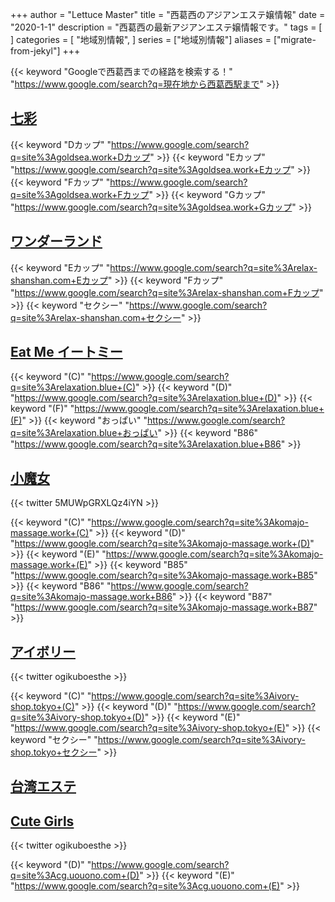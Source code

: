 +++
author = "Lettuce Master"
title = "西葛西のアジアンエステ嬢情報"
date = "2020-1-1"
description = "西葛西の最新アジアンエステ嬢情報です。"
tags = [
]
categories = [
    "地域別情報",
]
series = ["地域別情報"]
aliases = ["migrate-from-jekyl"]
+++

{{< keyword "Googleで西葛西までの経路を検索する！" "https://www.google.com/search?q=現在地から西葛西駅まで" >}}

## [七彩](http://goldsea.work/)
{{< keyword "Dカップ" "https://www.google.com/search?q=site%3Agoldsea.work+Dカップ" >}} {{< keyword "Eカップ" "https://www.google.com/search?q=site%3Agoldsea.work+Eカップ" >}} {{< keyword "Fカップ" "https://www.google.com/search?q=site%3Agoldsea.work+Fカップ" >}} {{< keyword "Gカップ" "https://www.google.com/search?q=site%3Agoldsea.work+Gカップ" >}} 

## [ワンダーランド](http://relax-shanshan.com/)
{{< keyword "Eカップ" "https://www.google.com/search?q=site%3Arelax-shanshan.com+Eカップ" >}} {{< keyword "Fカップ" "https://www.google.com/search?q=site%3Arelax-shanshan.com+Fカップ" >}} {{< keyword "セクシー" "https://www.google.com/search?q=site%3Arelax-shanshan.com+セクシー" >}} 

## [Eat Me イートミー](http://relaxation.blue/)
{{< keyword "(C)" "https://www.google.com/search?q=site%3Arelaxation.blue+(C)" >}} {{< keyword "(D)" "https://www.google.com/search?q=site%3Arelaxation.blue+(D)" >}} {{< keyword "(F)" "https://www.google.com/search?q=site%3Arelaxation.blue+(F)" >}} {{< keyword "おっぱい" "https://www.google.com/search?q=site%3Arelaxation.blue+おっぱい" >}} {{< keyword "B86" "https://www.google.com/search?q=site%3Arelaxation.blue+B86" >}} 

## [小魔女](http://komajo-massage.work/)


{{< twitter 5MUWpGRXLQz4iYN >}}

{{< keyword "(C)" "https://www.google.com/search?q=site%3Akomajo-massage.work+(C)" >}} {{< keyword "(D)" "https://www.google.com/search?q=site%3Akomajo-massage.work+(D)" >}} {{< keyword "(E)" "https://www.google.com/search?q=site%3Akomajo-massage.work+(E)" >}} {{< keyword "B85" "https://www.google.com/search?q=site%3Akomajo-massage.work+B85" >}} {{< keyword "B86" "https://www.google.com/search?q=site%3Akomajo-massage.work+B86" >}} {{< keyword "B87" "https://www.google.com/search?q=site%3Akomajo-massage.work+B87" >}} 

## [アイボリー](https://ivory-shop.tokyo/)


{{< twitter ogikuboesthe >}}

{{< keyword "(C)" "https://www.google.com/search?q=site%3Aivory-shop.tokyo+(C)" >}} {{< keyword "(D)" "https://www.google.com/search?q=site%3Aivory-shop.tokyo+(D)" >}} {{< keyword "(E)" "https://www.google.com/search?q=site%3Aivory-shop.tokyo+(E)" >}} {{< keyword "セクシー" "https://www.google.com/search?q=site%3Aivory-shop.tokyo+セクシー" >}} 

## [台湾エステ](http://taiwanesthe.iest.jp/)


## [Cute Girls](https://cg.uouono.com/)


{{< twitter ogikuboesthe >}}

{{< keyword "(D)" "https://www.google.com/search?q=site%3Acg.uouono.com+(D)" >}} {{< keyword "(E)" "https://www.google.com/search?q=site%3Acg.uouono.com+(E)" >}} 

